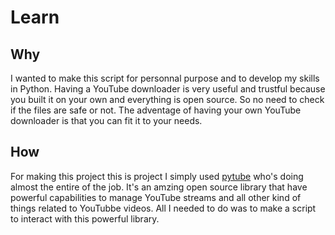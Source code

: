 # Learn
## Why
I wanted to make this script for personnal purpose and to develop my skills in Python. Having a YouTube downloader is very useful and trustful because you built it on your own and everything is open source. So no need to check if the files are safe or not. The adventage of having your own YouTube downloader is that you can fit it to your needs.
## How
For making this project this is project I simply used [pytube](https://github.com/pytube/pytube) who's doing almost the entire of the job. It's an amzing open source library that have powerful capabilities to manage YouTube streams and all other kind of things related to YouTubbe videos. All I needed to do was to make a script to interact with this powerful library.